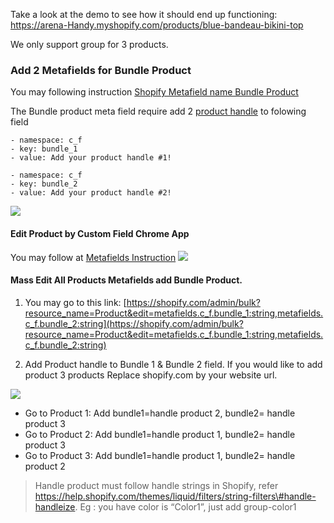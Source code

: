 Take a look at the demo to see how it should end up functioning: 
https://arena-Handy.myshopify.com/products/blue-bandeau-bikini-top

We only support group for 3 products.
### Add 2 Metafields for Bundle Product
You may following instruction [Shopify Metafield name Bundle Product ](/shopify-metafield.md)

The Bundle product meta field require add  2 [product handle](https://help.shopify.com/en/themes/liquid/basics/handle) to folowing field

```
- namespace: c_f
- key: bundle_1
- value: Add your product handle #1!

- namespace: c_f
- key: bundle_2
- value: Add your product handle #2!

```
![](/assets/thelook-bundle-product-metafield.png)

#### Edit Product by Custom Field Chrome App

You may follow at [Metafields Instruction](/shopify-metafield.md)
![](/assets/thelook-bundle.png)

#### Mass Edit All Products Metafields add Bundle Product.


1. You may go to this link: [https://shopify.com/admin/bulk?resource_name=Product&edit=metafields.c_f.bundle_1:string,metafields.c_f.bundle_2:string](https://shopify.com/admin/bulk?resource_name=Product&edit=metafields.c_f.bundle_1:string,metafields.c_f.bundle_2:string)

2. Add Product handle to Bundle 1 & Bundle 2 field. If you would like to add product 3 products
Replace shopify.com by your website url.

![](/assets/bundle-image-mass.png)


 * Go to Product 1: Add bundle1=handle product 2, bundle2= handle product 3
 * Go to Product 2: Add bundle1=handle product 1, bundle2= handle product 3
 * Go to Product 3: Add bundle1=handle product 1, bundle2= handle product 2

> Handle product must follow handle strings in Shopify, refer https://help.shopify.com/themes/liquid/filters/string-filters\#handle-handleize. Eg : you have color is “Color1”, just add group-color1




